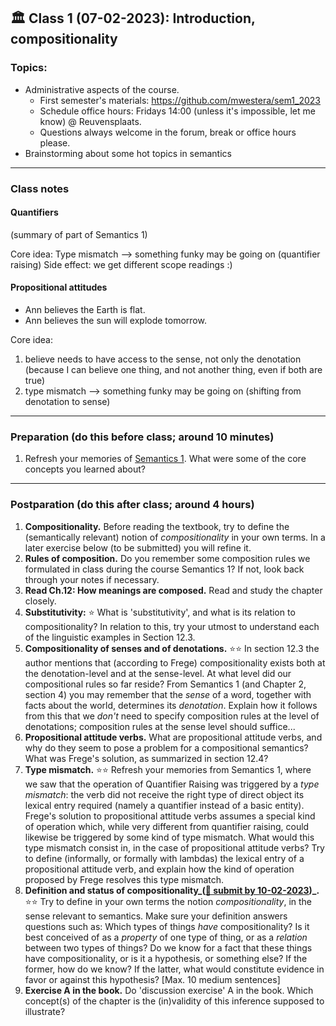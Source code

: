 
## 🏛 Class 1 (07-02-2023): Introduction, compositionality

### Topics:
- Administrative aspects of the course.
  - First semester's materials: https://github.com/mwestera/sem1_2023
  - Schedule office hours: Fridays 14:00 (unless it's impossible, let me know) @ Reuvensplaats.
  - Questions always welcome in the forum, break or office hours please.
- Brainstorming about some hot topics in semantics

----

### Class notes

#### Quantifiers

(summary of part of Semantics 1)

Core idea: Type mismatch --> something funky may be going on (quantifier raising)
  Side effect: we get different scope readings :)


#### Propositional attitudes

- Ann believes the Earth is flat.
- Ann believes the sun will explode tomorrow.

Core idea: 
1. believe needs to have access to the sense, not only the denotation
   (because I can believe one thing, and not another thing, even if both are true)
2. type mismatch --> something funky may be going on (shifting from denotation to sense)



----

### Preparation (do this before class; around 10 minutes)

1. Refresh your memories of [Semantics 1](https://github.com/mwestera/sem1_2023). What were some of the core concepts you learned about?

-----

### Postparation (do this after class; around 4 hours)

1. **Compositionality.** Before reading the textbook, try to define the (semantically relevant) notion of _compositionality_ in your own terms. In a later exercise below (to be submitted) you will refine it.
2. **Rules of composition.** Do you remember some composition rules we formulated in class during the course Semantics 1? If not, look back through your notes if necessary.
3. **Read Ch.12: How meanings are composed.** Read and study the chapter closely.
4. **Substitutivity:** ⭐ What is 'substitutivity', and what is its relation to compositionality? In relation to this, try your utmost to understand each of the linguistic examples in Section 12.3.
5. **Compositionality of senses and of denotations.** ⭐⭐ In section 12.3 the author mentions that (according to Frege) compositionality exists both at the denotation-level and at the sense-level. At what level did our compositional rules so far reside? From Semantics 1 (and Chapter 2, section 4) you may remember that the _sense_ of a word, together with facts about the world, determines its _denotation_. Explain how it follows from this that we _don't_ need to specify composition rules at the level of denotations; composition rules at the sense level should suffice...
6. **Propositional attitude verbs.** What are propositional attitude verbs, and why do they seem to pose a problem for a compositional semantics? What was Frege's solution, as summarized in section 12.4? 
7. **Type mismatch.** ⭐⭐ Refresh your memories from Semantics 1, where we saw that the operation of Quantifier Raising was triggered by a _type mismatch_: the verb did not receive the right type of direct object its lexical entry required (namely a quantifier instead of a basic entity). Frege's solution to propositional attitude verbs assumes a special kind of operation which, while very different from quantifier raising, could likewise be triggered by some kind of type mismatch. What would this type mismatch consist in, in the case of propositional attitude verbs? Try to define (informally, or formally with lambdas) the lexical entry of a propositional attitude verb, and explain how the kind of operation proposed by Frege resolves this type mismatch.
8. **Definition and status of compositionality_([📩 submit by 10-02-2023](https://brightspace.universiteitleiden.nl/d2l/le/lessons/178729/topics/2067173))_.** ⭐⭐ Try to define in your own terms the notion _compositionality_, in the sense relevant to semantics. Make sure your definition answers questions such as: Which types of things _have_ compositionality? Is it best conceived of as a _property_ of one type of thing, or as a _relation_ between two types of things? Do we know for a fact that these things have compositionality, or is it a hypothesis, or something else? If the former, how do we know? If the latter, what would constitute evidence in favor or against this hypothesis? [Max. 10 medium sentences]
9. **Exercise A in the book.** Do 'discussion exercise' A in the book. Which concept(s) of the chapter is the (in)validity of this inference supposed to illustrate?